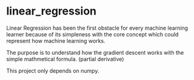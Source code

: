 # linear_regression

Linear Regression has been the first obstacle for every machine learning learner because of its simpleness with the core concept which could represent how machine learning works. 

The purpose is to understand how the gradient descent works with the simple mathmetical formula. (partial derivative)

This project only depends on numpy.
